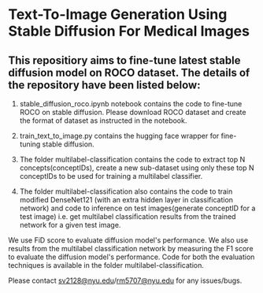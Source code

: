 # Text-To-Image Generation Using Stable Diffusion For Medical Images



## This repositiory aims to fine-tune latest stable diffusion model on ROCO dataset. The details of the repository have been listed below:

1. stable_diffusion_roco.ipynb notebook contains the code to fine-tune ROCO on stable diffusion. Please download ROCO dataset and create the format of dataset as instructed in the notebook.
2. train_text_to_image.py contains the hugging face wrapper for fine-tuning stable diffusion.

3. The folder multilabel-classification contains the code to extract top N concepts(conceptIDs), create a new sub-dataset using only these top N conceptIDs to be used for training a multilabel classifier.

4. The folder multilabel-classification also contains the code to train modified DenseNet121 (with an extra hidden layer in classification network) and code to inference on test images(generate conceptID for a test image) i.e. get multilabel classification results from the trained network for a given test image.

We use FiD score to evaluate diffusion model's performance. We also use results from the multilabel classification network by measuring the F1 score to evaluate the diffusion model's performance. Code for both the evaluation techniques is available in the folder multilabel-classification.


Please contact sv2128@nyu.edu/rm5707@nyu.edu for any issues/bugs.
